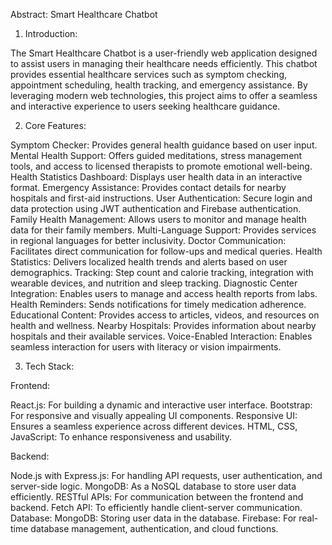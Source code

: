 Abstract: Smart Healthcare Chatbot

1. Introduction:
   
The Smart Healthcare Chatbot is a user-friendly web application designed to assist users in managing their healthcare needs efficiently. This chatbot provides essential healthcare services such as symptom checking, appointment scheduling, health tracking, and emergency assistance. By leveraging modern web technologies, this project aims to offer a seamless and interactive experience to users seeking healthcare guidance.

2. Core Features:

Symptom Checker: Provides general health guidance based on user input.
Mental Health Support: Offers guided meditations, stress management tools, and access to licensed therapists to promote emotional well-being.
Health Statistics Dashboard: Displays user health data in an interactive format.
Emergency Assistance: Provides contact details for nearby hospitals and first-aid instructions.
User Authentication: Secure login and data protection using JWT authentication and Firebase authentication.
Family Health Management: Allows users to monitor and manage health data for their family members.
Multi-Language Support: Provides services in regional languages for better inclusivity.
Doctor Communication: Facilitates direct communication for follow-ups and medical queries.
Health Statistics: Delivers localized health trends and alerts based on user demographics.
Tracking: Step count and calorie tracking, integration with wearable devices, and nutrition and sleep tracking.
Diagnostic Center Integration: Enables users to manage and access health reports from labs.
Health Reminders: Sends notifications for timely medication adherence.
Educational Content: Provides access to articles, videos, and resources on health and wellness.
Nearby Hospitals: Provides information about nearby hospitals and their available services.
Voice-Enabled Interaction: Enables seamless interaction for users with literacy or vision impairments.

3. Tech Stack:
   
Frontend:

React.js: For building a dynamic and interactive user interface.
Bootstrap: For responsive and visually appealing UI components.
Responsive UI: Ensures a seamless experience across different devices.
HTML, CSS, JavaScript: To enhance responsiveness and usability.

Backend:

Node.js with Express.js: For handling API requests, user authentication, and server-side logic.
MongoDB: As a NoSQL database to store user data efficiently.
RESTful APIs: For communication between the frontend and backend.
Fetch API: To efficiently handle client-server communication.
Database:
MongoDB: Storing user data in the database.
Firebase: For real-time database management, authentication, and cloud functions.
